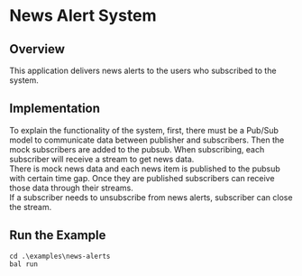 # News Alert System

## Overview

This application delivers news alerts to the users who subscribed to the system.

## Implementation

To explain the functionality of the system, first, there must be a Pub/Sub model to communicate data between publisher and subscribers. Then the mock subscribers are added to the pubsub. When subscribing, each subscriber will receive a stream to get news data. </br>
There is mock news data and each news item is published to the pubsub with certain time gap. Once they are published subscribers can receive those data through their streams. </br>
If a subscriber needs to unsubscribe from news alerts, subscriber can close the stream.

## Run the Example

```ballerina 
cd .\examples\news-alerts
bal run
```
